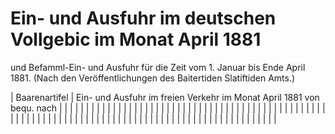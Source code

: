 # Ein- und Ausfuhr im deutschen Vollgebic im Monat April 1881

und Befamml-Ein- und Ausfuhr für die Zeit vom 1. Januar bis Ende April 1881. (Nach den Veröffentlichungen des Baitertiden Slatiftiden Amts.)

|  Baarenartifel | Ein- und Ausfuhr im freien Verkehr im Monat April 1881 von bequ. nach |  |  |  |  |  |  |  |  |  |  |  |  |  |  |  |  |  |  |  |  |  |  |  |  |  |  |  |  |  |  |  |  |  |  |  |  |  |  |  |  |  |  |  |  |  |  |  |  |  |  |  |  |  |  |  |  |  |  |  |  |  |  |  |  |  |  |  |  |  |  |  |  |  |  |  |  |  |  |  |  |  |  |  |  |  |  |  |  |  |  |  |  |  |  |  |  |  |  |  | 